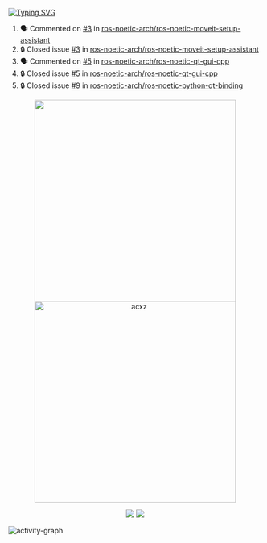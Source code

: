 [![Typing SVG](https://readme-typing-svg.herokuapp.com?size=16&color=AFFFA3&multiline=true&height=75&lines=contributing+to+robotics%2Fae%2Fml%2Fgpu;packaging+it+for+archlinux;ricer)](https://git.io/typing-svg)

<!--START_SECTION:activity-->
1. 🗣 Commented on [#3](https://github.com/ros-noetic-arch/ros-noetic-moveit-setup-assistant/issues/3#issuecomment-1859186766) in [ros-noetic-arch/ros-noetic-moveit-setup-assistant](https://github.com/ros-noetic-arch/ros-noetic-moveit-setup-assistant)
2. 🔒 Closed issue [#3](https://github.com/ros-noetic-arch/ros-noetic-moveit-setup-assistant/issues/3) in [ros-noetic-arch/ros-noetic-moveit-setup-assistant](https://github.com/ros-noetic-arch/ros-noetic-moveit-setup-assistant)
3. 🗣 Commented on [#5](https://github.com/ros-noetic-arch/ros-noetic-qt-gui-cpp/issues/5#issuecomment-1859052198) in [ros-noetic-arch/ros-noetic-qt-gui-cpp](https://github.com/ros-noetic-arch/ros-noetic-qt-gui-cpp)
4. 🔒 Closed issue [#5](https://github.com/ros-noetic-arch/ros-noetic-qt-gui-cpp/issues/5) in [ros-noetic-arch/ros-noetic-qt-gui-cpp](https://github.com/ros-noetic-arch/ros-noetic-qt-gui-cpp)
5. 🔒 Closed issue [#9](https://github.com/ros-noetic-arch/ros-noetic-python-qt-binding/issues/9) in [ros-noetic-arch/ros-noetic-python-qt-binding](https://github.com/ros-noetic-arch/ros-noetic-python-qt-binding)
<!--END_SECTION:activity-->

<p align="center">
  <img width="400em" src=https://github-readme-stats.vercel.app/api?username=acxz&include_all_commits=true&show_icons=true />
  <img width="400em" src="https://github-readme-streak-stats.herokuapp.com/?user=acxz&" alt="acxz" />
</p>

<p align="center">
  <img src=https://github-readme-stats.vercel.app/api/top-langs/?username=acxz&layout=compact />
  <img src=https://github-profile-trophy.vercel.app/?username=acxz&row=2&column=4 />
</p>

![activity-graph](https://github-readme-activity-graph.vercel.app/graph?username=acxz&bg_color=053c4a&color=ffffff&line=76c533&point=8f2fe1&area=true&hide_border=true&hide_title=true)
